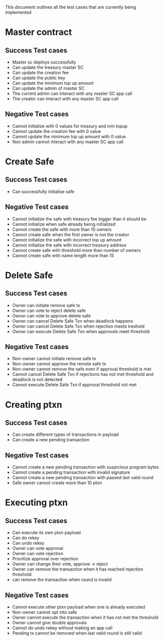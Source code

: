 This document outlines all the test cases that are currently being implemented

# Master contract

## Success Test cases

- Master sc deploys successfully
- Can update the treasury master SC
- Can update the creation fee
- Can update the public key
- Can update the minimum top up amount
- Can update the admin of master SC
- The current admin can interact with any master SC app call
- The creator can interact with any master SC app call

## Negative Test cases

- Cannot initialize with 0 values for treasury and min topup
- Cannot update the creation fee with 0 value
- Cannot update the minimum top up amount with 0 value
- Non admin cannot interact with any master SC app call

# Create Safe

## Success Test cases

- Can successfully initialise safe

## Negative Test cases

- Cannot initialize the safe with treasury fee bigger than it should be
- Cannot initialize when safe already being initialized
- Cannot create the safe with more than 10 owners
- Cannot create safe when the first owner is not the creator
- Cannot initialize the safe with incorrect top up amount
- Cannot initialize the safe with incorrect treasury address
- Cannot create safe with threshold more than number of owners
- Cannot create safe with name length more than 15

# Delete Safe

## Success Test cases

- Owner can initiate remove safe tx
- Owner can vote to reject delete safe
- Owner can vote to approve delete safe
- Owner can cancel Delete Safe Txn when deadlock happens
- Owner can cancel Delete Safe Txn when rejection meets treshold
- Owner can execute Delete Safe Txn when approvals meet threshold

## Negative Test cases

- Non-owner cannot initiate remove safe tx
- Non-owner cannot approve the remote safe tx
- Non-owner cannot remove the safe even if approval threshold is met
- Cannot cancel Delete Safe Txn if rejections has not met threshold and deadlock is not detected
- Cannot execute Delete Safe Txn if approval threshold not met

# Creating ptxn

## Success Test cases

- Can create different types of transactions in payload
- Can create a new pending transaction

## Negative Test cases

- Cannot create a new pending transaction with suspicious program bytes
- Cannot create a pending transaction with invalid signature
- Cannot create a new pending transaction with passed last valid round
- Safe owner cannot create more than 10 ptxn

# Executing ptxn

## Success Test cases

- Can execute its own ptxn payload
- Can do rekey
- Can undo rekey
- Owner can vote approval
- Owner can vote rejection
- Prioritize approval over rejection
- Owner can change their vote, approve -> reject
- Owner can remove the transaction when it has reached rejection threshold
- can remove the transaction when round is invalid

## Negative Test cases

- Cannot execute other ptxn payload when one is already executed
- Non-owner cannot opt into safe
- Owner cannot execute the transaction when it has not met the threshold
- Owner cannot give double approvals
- Cannot do undo rekey without making an app call
- Pending tx cannot be removed when last valid round is still valid
